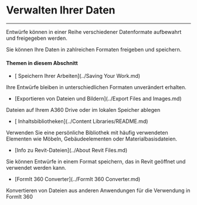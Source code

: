 

# Verwalten Ihrer Daten

---

Entwürfe können in einer Reihe verschiedener Datenformate aufbewahrt und freigegeben werden.

Sie können Ihre Daten in zahlreichen Formaten freigeben und speichern.

#### Themen in diesem Abschnitt

* [ Speichern Ihrer Arbeiten](../Saving Your Work.md)

Ihre Entwürfe bleiben in unterschiedlichen Formaten unverändert erhalten.

* [Exportieren von Dateien und Bildern](../Export Files and Images.md)

Dateien auf Ihrem A360 Drive oder im lokalen Speicher ablegen

* [ Inhaltsbibliotheken](../Content Libraries/README.md)

Verwenden Sie eine persönliche Bibliothek mit häufig verwendeten Elementen wie Möbeln, Gebäudeelementen oder Materialbasisdateien.

* [Info zu Revit-Dateien](../About Revit Files.md)

Sie können Entwürfe in einem Format speichern, das in Revit geöffnet und verwendet werden kann.

* [FormIt 360 Converter](../FormIt 360 Converter.md)

Konvertieren von Dateien aus anderen Anwendungen für die Verwendung in FormIt 360

